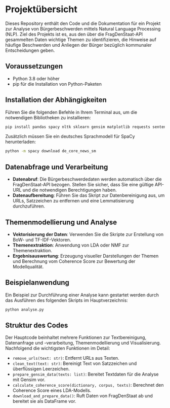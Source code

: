 
# Projektübersicht

Dieses Repository enthält den Code und die Dokumentation für ein Projekt zur Analyse von Bürgerbeschwerden mittels Natural Language Processing (NLP). Ziel des Projekts ist es, aus den über die FragDenStaat-API gesammelten Daten wichtige Themen zu identifizieren, die Hinweise auf häufige Beschwerden und Anliegen der Bürger bezüglich kommunaler Entscheidungen geben.

## Voraussetzungen
- Python 3.8 oder höher
- pip für die Installation von Python-Paketen

## Installation der Abhängigkeiten

Führen Sie die folgenden Befehle in Ihrem Terminal aus, um die notwendigen Bibliotheken zu installieren:

```bash
pip install pandas spacy nltk sklearn gensim matplotlib requests sentence_transformers bertopic
```

Zusätzlich müssen Sie ein deutsches Sprachmodell für SpaCy herunterladen:

```bash
python -m spacy download de_core_news_sm
```

## Datenabfrage und Verarbeitung
- **Datenabruf**: Die Bürgerbeschwerdedaten werden automatisch über die FragDenStaat-API bezogen. Stellen Sie sicher, dass Sie eine gültige API-URL und die notwendigen Berechtigungen haben.
- **Datenaufbereitung**: Führen Sie das Skript zur Datenbereinigung aus, um URLs, Satzzeichen zu entfernen und eine Lemmatisierung durchzuführen.

## Themenmodellierung und Analyse
- **Vektorisierung der Daten**: Verwenden Sie die Skripte zur Erstellung von BoW- und TF-IDF-Vektoren.
- **Themenextraktion**: Anwendung von LDA oder NMF zur Themenextraktion.
- **Ergebnisauswertung**: Erzeugung visueller Darstellungen der Themen und Berechnung vom Coherence Score zur Bewertung der Modellqualität.

## Beispielanwendung
Ein Beispiel zur Durchführung einer Analyse kann gestartet werden durch das Ausführen des folgenden Skripts im Hauptverzeichnis:

```bash
python analyse.py
```

## Struktur des Codes
Der Hauptcode beinhaltet mehrere Funktionen zur Textbereinigung, Datenanfrage und -verarbeitung, Themenmodellierung und Visualisierung. Nachfolgend die wichtigsten Funktionen im Detail:

- `remove_urls(text: str)`: Entfernt URLs aus Texten.
- `clean_text(text: str)`: Bereinigt Text von Satzzeichen und überflüssigen Leerzeichen.
- `prepare_gensim_data(texts: list)`: Bereitet Textdaten für die Analyse mit Gensim vor.
- `calculate_coherence_score(dictionary, corpus, texts)`: Berechnet den Coherence Score eines LDA-Modells.
- `download_and_prepare_data()`: Ruft Daten von FragDenStaat ab und bereitet sie als DataFrame vor.
